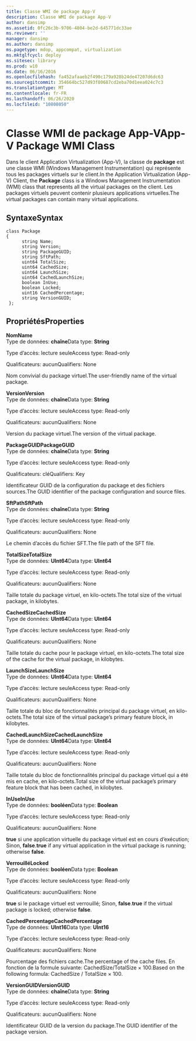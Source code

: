 ```yaml
---
title: Classe WMI de package App-V
description: Classe WMI de package App-V
author: dansimp
ms.assetid: 0fc26c3b-9706-4804-be2d-645771dc33ae
ms.reviewer: ''
manager: dansimp
ms.author: dansimp
ms.pagetype: mdop, appcompat, virtualization
ms.mktglfcycl: deploy
ms.sitesec: library
ms.prod: w10
ms.date: 06/16/2016
ms.openlocfilehash: fa452afaaeb2f490c179a928b24de47207d6dc63
ms.sourcegitcommit: 354664bc527d93f80687cd2eba70d1eea024c7c3
ms.translationtype: MT
ms.contentlocale: fr-FR
ms.lasthandoff: 06/26/2020
ms.locfileid: "10808050"
---
```

# <span data-ttu-id="e6f8e-103">Classe WMI de package App-V</span><span class="sxs-lookup"><span data-stu-id="e6f8e-103">App-V Package WMI Class</span></span>


<span data-ttu-id="e6f8e-104">Dans le client Application Virtualization (App-V), la classe de **package** est une classe WMI (Windows Management Instrumentation) qui représente tous les packages virtuels sur le client.</span><span class="sxs-lookup"><span data-stu-id="e6f8e-104">In the Application Virtualization (App-V) Client, the **Package** class is a Windows Management Instrumentation (WMI) class that represents all the virtual packages on the client.</span></span> <span data-ttu-id="e6f8e-105">Les packages virtuels peuvent contenir plusieurs applications virtuelles.</span><span class="sxs-lookup"><span data-stu-id="e6f8e-105">The virtual packages can contain many virtual applications.</span></span>

## <span data-ttu-id="e6f8e-106">Syntaxe</span><span class="sxs-lookup"><span data-stu-id="e6f8e-106">Syntax</span></span>


``` syntax
class Package
{
      string Name;
      string Version;
      string PackageGUID;
      string SftPath;
      uint64 TotalSize;
      uint64 CachedSize;
      uint64 LaunchSize;
      uint64 CachedLaunchSize;
      boolean InUse;
      boolean Locked;
      uint16 CachedPercentage;
      string VersionGUID;
 };
```

## <span data-ttu-id="e6f8e-107">Propriétés</span><span class="sxs-lookup"><span data-stu-id="e6f8e-107">Properties</span></span>


<a href="" id="name"></a>**<span data-ttu-id="e6f8e-108">Nom</span><span class="sxs-lookup"><span data-stu-id="e6f8e-108">Name</span></span>**  
<span data-ttu-id="e6f8e-109">Type de données: **chaîne**</span><span class="sxs-lookup"><span data-stu-id="e6f8e-109">Data type: **String**</span></span>

<span data-ttu-id="e6f8e-110">Type d’accès: lecture seule</span><span class="sxs-lookup"><span data-stu-id="e6f8e-110">Access type: Read-only</span></span>

<span data-ttu-id="e6f8e-111">Qualificateurs: aucun</span><span class="sxs-lookup"><span data-stu-id="e6f8e-111">Qualifiers: None</span></span>

<span data-ttu-id="e6f8e-112">Nom convivial du package virtuel.</span><span class="sxs-lookup"><span data-stu-id="e6f8e-112">The user-friendly name of the virtual package.</span></span>

<a href="" id="version"></a>**<span data-ttu-id="e6f8e-113">Version</span><span class="sxs-lookup"><span data-stu-id="e6f8e-113">Version</span></span>**  
<span data-ttu-id="e6f8e-114">Type de données: **chaîne**</span><span class="sxs-lookup"><span data-stu-id="e6f8e-114">Data type: **String**</span></span>

<span data-ttu-id="e6f8e-115">Type d’accès: lecture seule</span><span class="sxs-lookup"><span data-stu-id="e6f8e-115">Access type: Read-only</span></span>

<span data-ttu-id="e6f8e-116">Qualificateurs: aucun</span><span class="sxs-lookup"><span data-stu-id="e6f8e-116">Qualifiers: None</span></span>

<span data-ttu-id="e6f8e-117">Version du package virtuel.</span><span class="sxs-lookup"><span data-stu-id="e6f8e-117">The version of the virtual package.</span></span>

<a href="" id="packageguid"></a>**<span data-ttu-id="e6f8e-118">PackageGUID</span><span class="sxs-lookup"><span data-stu-id="e6f8e-118">PackageGUID</span></span>**  
<span data-ttu-id="e6f8e-119">Type de données: **chaîne**</span><span class="sxs-lookup"><span data-stu-id="e6f8e-119">Data type: **String**</span></span>

<span data-ttu-id="e6f8e-120">Type d’accès: lecture seule</span><span class="sxs-lookup"><span data-stu-id="e6f8e-120">Access type: Read-only</span></span>

<span data-ttu-id="e6f8e-121">Qualificateurs: clé</span><span class="sxs-lookup"><span data-stu-id="e6f8e-121">Qualifiers: Key</span></span>

<span data-ttu-id="e6f8e-122">Identificateur GUID de la configuration du package et des fichiers sources.</span><span class="sxs-lookup"><span data-stu-id="e6f8e-122">The GUID identifier of the package configuration and source files.</span></span>

<a href="" id="sftpath"></a>**<span data-ttu-id="e6f8e-123">SftPath</span><span class="sxs-lookup"><span data-stu-id="e6f8e-123">SftPath</span></span>**  
<span data-ttu-id="e6f8e-124">Type de données: **chaîne**</span><span class="sxs-lookup"><span data-stu-id="e6f8e-124">Data type: **String**</span></span>

<span data-ttu-id="e6f8e-125">Type d’accès: lecture seule</span><span class="sxs-lookup"><span data-stu-id="e6f8e-125">Access type: Read-only</span></span>

<span data-ttu-id="e6f8e-126">Qualificateurs: aucun</span><span class="sxs-lookup"><span data-stu-id="e6f8e-126">Qualifiers: None</span></span>

<span data-ttu-id="e6f8e-127">Le chemin d’accès du fichier SFT.</span><span class="sxs-lookup"><span data-stu-id="e6f8e-127">The file path of the SFT file.</span></span>

<a href="" id="totalsize"></a>**<span data-ttu-id="e6f8e-128">TotalSize</span><span class="sxs-lookup"><span data-stu-id="e6f8e-128">TotalSize</span></span>**  
<span data-ttu-id="e6f8e-129">Type de données: **UInt64**</span><span class="sxs-lookup"><span data-stu-id="e6f8e-129">Data type: **UInt64**</span></span>

<span data-ttu-id="e6f8e-130">Type d’accès: lecture seule</span><span class="sxs-lookup"><span data-stu-id="e6f8e-130">Access type: Read-only</span></span>

<span data-ttu-id="e6f8e-131">Qualificateurs: aucun</span><span class="sxs-lookup"><span data-stu-id="e6f8e-131">Qualifiers: None</span></span>

<span data-ttu-id="e6f8e-132">Taille totale du package virtuel, en kilo-octets.</span><span class="sxs-lookup"><span data-stu-id="e6f8e-132">The total size of the virtual package, in kilobytes.</span></span>

<a href="" id="cachedsize"></a>**<span data-ttu-id="e6f8e-133">CachedSize</span><span class="sxs-lookup"><span data-stu-id="e6f8e-133">CachedSize</span></span>**  
<span data-ttu-id="e6f8e-134">Type de données: **UInt64**</span><span class="sxs-lookup"><span data-stu-id="e6f8e-134">Data type: **UInt64**</span></span>

<span data-ttu-id="e6f8e-135">Type d’accès: lecture seule</span><span class="sxs-lookup"><span data-stu-id="e6f8e-135">Access type: Read-only</span></span>

<span data-ttu-id="e6f8e-136">Qualificateurs: aucun</span><span class="sxs-lookup"><span data-stu-id="e6f8e-136">Qualifiers: None</span></span>

<span data-ttu-id="e6f8e-137">Taille totale du cache pour le package virtuel, en kilo-octets.</span><span class="sxs-lookup"><span data-stu-id="e6f8e-137">The total size of the cache for the virtual package, in kilobytes.</span></span>

<a href="" id="launchsize"></a>**<span data-ttu-id="e6f8e-138">LaunchSize</span><span class="sxs-lookup"><span data-stu-id="e6f8e-138">LaunchSize</span></span>**  
<span data-ttu-id="e6f8e-139">Type de données: **UInt64**</span><span class="sxs-lookup"><span data-stu-id="e6f8e-139">Data type: **UInt64**</span></span>

<span data-ttu-id="e6f8e-140">Type d’accès: lecture seule</span><span class="sxs-lookup"><span data-stu-id="e6f8e-140">Access type: Read-only</span></span>

<span data-ttu-id="e6f8e-141">Qualificateurs: aucun</span><span class="sxs-lookup"><span data-stu-id="e6f8e-141">Qualifiers: None</span></span>

<span data-ttu-id="e6f8e-142">Taille totale du bloc de fonctionnalités principal du package virtuel, en kilo-octets.</span><span class="sxs-lookup"><span data-stu-id="e6f8e-142">The total size of the virtual package’s primary feature block, in kilobytes.</span></span>

<a href="" id="cachedlaunchsize"></a>**<span data-ttu-id="e6f8e-143">CachedLaunchSize</span><span class="sxs-lookup"><span data-stu-id="e6f8e-143">CachedLaunchSize</span></span>**  
<span data-ttu-id="e6f8e-144">Type de données: **UInt64**</span><span class="sxs-lookup"><span data-stu-id="e6f8e-144">Data type: **UInt64**</span></span>

<span data-ttu-id="e6f8e-145">Type d’accès: lecture seule</span><span class="sxs-lookup"><span data-stu-id="e6f8e-145">Access type: Read-only</span></span>

<span data-ttu-id="e6f8e-146">Qualificateurs: aucun</span><span class="sxs-lookup"><span data-stu-id="e6f8e-146">Qualifiers: None</span></span>

<span data-ttu-id="e6f8e-147">Taille totale du bloc de fonctionnalités principal du package virtuel qui a été mis en cache, en kilo-octets.</span><span class="sxs-lookup"><span data-stu-id="e6f8e-147">Total size of the virtual package’s primary feature block that has been cached, in kilobytes.</span></span>

<a href="" id="inuse"></a>**<span data-ttu-id="e6f8e-148">InUse</span><span class="sxs-lookup"><span data-stu-id="e6f8e-148">InUse</span></span>**  
<span data-ttu-id="e6f8e-149">Type de données: **booléen**</span><span class="sxs-lookup"><span data-stu-id="e6f8e-149">Data type: **Boolean**</span></span>

<span data-ttu-id="e6f8e-150">Type d’accès: lecture seule</span><span class="sxs-lookup"><span data-stu-id="e6f8e-150">Access type: Read-only</span></span>

<span data-ttu-id="e6f8e-151">Qualificateurs: aucun</span><span class="sxs-lookup"><span data-stu-id="e6f8e-151">Qualifiers: None</span></span>

<span data-ttu-id="e6f8e-152">**true** si une application virtuelle du package virtuel est en cours d’exécution; Sinon, **false**.</span><span class="sxs-lookup"><span data-stu-id="e6f8e-152">**true** if any virtual application in the virtual package is running; otherwise **false**.</span></span>

<a href="" id="locked"></a>**<span data-ttu-id="e6f8e-153">Verrouillé</span><span class="sxs-lookup"><span data-stu-id="e6f8e-153">Locked</span></span>**  
<span data-ttu-id="e6f8e-154">Type de données: **booléen**</span><span class="sxs-lookup"><span data-stu-id="e6f8e-154">Data type: **Boolean**</span></span>

<span data-ttu-id="e6f8e-155">Type d’accès: lecture seule</span><span class="sxs-lookup"><span data-stu-id="e6f8e-155">Access type: Read-only</span></span>

<span data-ttu-id="e6f8e-156">Qualificateurs: aucun</span><span class="sxs-lookup"><span data-stu-id="e6f8e-156">Qualifiers: None</span></span>

<span data-ttu-id="e6f8e-157">**true** si le package virtuel est verrouillé; Sinon, **false**.</span><span class="sxs-lookup"><span data-stu-id="e6f8e-157">**true** if the virtual package is locked; otherwise **false**.</span></span>

<a href="" id="cachedpercentage"></a>**<span data-ttu-id="e6f8e-158">CachedPercentage</span><span class="sxs-lookup"><span data-stu-id="e6f8e-158">CachedPercentage</span></span>**  
<span data-ttu-id="e6f8e-159">Type de données: **UInt16**</span><span class="sxs-lookup"><span data-stu-id="e6f8e-159">Data type: **UInt16**</span></span>

<span data-ttu-id="e6f8e-160">Type d’accès: lecture seule</span><span class="sxs-lookup"><span data-stu-id="e6f8e-160">Access type: Read-only</span></span>

<span data-ttu-id="e6f8e-161">Qualificateurs: aucun</span><span class="sxs-lookup"><span data-stu-id="e6f8e-161">Qualifiers: None</span></span>

<span data-ttu-id="e6f8e-162">Pourcentage des fichiers cache.</span><span class="sxs-lookup"><span data-stu-id="e6f8e-162">The percentage of the cache files.</span></span> <span data-ttu-id="e6f8e-163">En fonction de la formule suivante: CachedSize/TotalSize × 100.</span><span class="sxs-lookup"><span data-stu-id="e6f8e-163">Based on the following formula: CachedSize / TotalSize × 100.</span></span>

<a href="" id="versionguid"></a>**<span data-ttu-id="e6f8e-164">VersionGUID</span><span class="sxs-lookup"><span data-stu-id="e6f8e-164">VersionGUID</span></span>**  
<span data-ttu-id="e6f8e-165">Type de données: **chaîne**</span><span class="sxs-lookup"><span data-stu-id="e6f8e-165">Data type: **String**</span></span>

<span data-ttu-id="e6f8e-166">Type d’accès: lecture seule</span><span class="sxs-lookup"><span data-stu-id="e6f8e-166">Access type: Read-only</span></span>

<span data-ttu-id="e6f8e-167">Qualificateurs: aucun</span><span class="sxs-lookup"><span data-stu-id="e6f8e-167">Qualifiers: None</span></span>

<span data-ttu-id="e6f8e-168">Identificateur GUID de la version du package.</span><span class="sxs-lookup"><span data-stu-id="e6f8e-168">The GUID identifier of the package version.</span></span>

 

 





